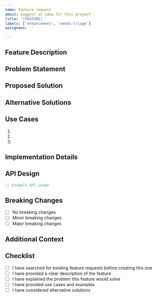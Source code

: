 ```yaml
---
name: Feature request
about: Suggest an idea for this project
title: '[FEATURE] '
labels: ['enhancement', 'needs-triage']
assignees: ''

---
```


## Feature Description

<!-- A clear and concise description of the feature you'd like to see -->

## Problem Statement

<!-- Describe the problem this feature would solve -->

## Proposed Solution

<!-- Describe your proposed solution in detail -->

## Alternative Solutions

<!-- Describe any alternative solutions or workarounds you've considered -->

## Use Cases

<!-- Describe specific use cases for this feature -->

1. 
2. 
3. 

## Implementation Details

<!-- If you have ideas about how this could be implemented, please describe them -->

## API Design

<!-- If applicable, describe how the API should look -->

```rust
// Example API usage
```

## Breaking Changes

<!-- Will this feature require any breaking changes? -->

- [ ] No breaking changes
- [ ] Minor breaking changes
- [ ] Major breaking changes

## Additional Context

<!-- Add any other context, mockups, or screenshots about the feature request here -->

## Checklist

- [ ] I have searched for existing feature requests before creating this one
- [ ] I have provided a clear description of the feature
- [ ] I have explained the problem this feature would solve
- [ ] I have provided use cases and examples
- [ ] I have considered alternative solutions
